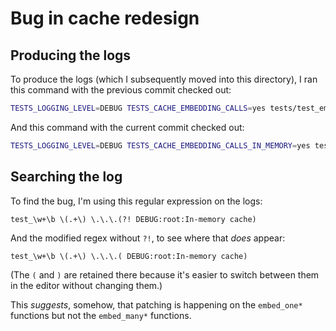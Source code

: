 # Bug in cache redesign

## Producing the logs

To produce the logs (which I subsequently moved into this directory), I ran
this command with the previous commit checked out:

```bash
TESTS_LOGGING_LEVEL=DEBUG TESTS_CACHE_EMBEDDING_CALLS=yes tests/test_embed.py -v |& tee -a old.log
```

And this command with the current commit checked out:

```bash
TESTS_LOGGING_LEVEL=DEBUG TESTS_CACHE_EMBEDDING_CALLS_IN_MEMORY=yes tests/test_embed.py -v |& tee -a new.log
```

## Searching the log

To find the bug, I'm using this regular expression on the logs:

```text
test_\w+\b \(.+\) \.\.\.(?! DEBUG:root:In-memory cache)
```

And the modified regex without `?!`, to see where that *does* appear:

```text
test_\w+\b \(.+\) \.\.\.( DEBUG:root:In-memory cache)
```

(The `(` and `)` are retained there because it's easier to switch between them
in the editor without changing them.)

This *suggests*, somehow, that patching is happening on the `embed_one*`
functions but not the `embed_many*` functions.
